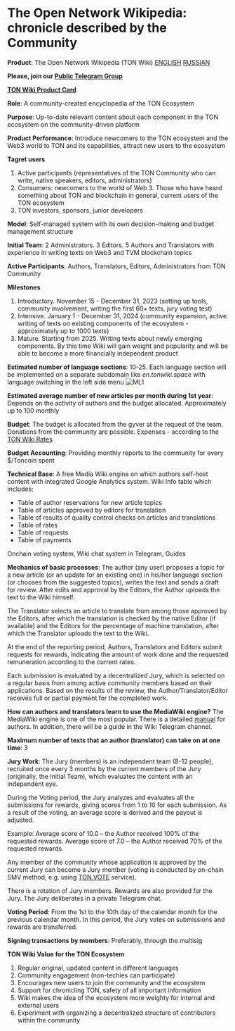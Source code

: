# The Open Network Wikipedia: chronicle described by the Community

**Product**:
The Open Network Wikipedia (TON Wiki) 
[ENGLISH](https://tonwiki.space/index.php?title=Main_page)
[RUSSIAN](https://tonwiki.space/index.php?title=%D0%97%D0%B0%D0%B3%D0%BB%D0%B0%D0%B2%D0%BD%D0%B0%D1%8F_%D1%81%D1%82%D1%80%D0%B0%D0%BD%D0%B8%D1%86%D0%B0)

**Please, join our [Public Telegram Group](https://t.me/tonwiki_en)**  

**[TON Wiki Product Card](https://docs.google.com/document/d/1QOMMC-NjbotdSrnzUb_yTBohy2CXbCnKmAQCWpnXWs0/edit?usp=sharing)**

**Role**:
A community-created encyclopedia of the TON Ecosystem

**Purpose**:
Up-to-date relevant content about each component in the TON ecosystem on the community-driven platform

**Product Performance**:
Introduce newcomers to the TON ecosystem and the Web3 world to TON and its capabilities, attract new users to the ecosystem

**Tagret users**
1) Active participants (representatives of the TON Community who can write, native speakers, editors, administrators)
2) Consumers: newcomers to the world of Web 3. Those who have heard something about TON and blockchain in general, current users of the TON ecosystem
3) TON investors, sponsors, junior developers

**Model**:
Self-managed system with its own decision-making and budget management structure

**Initial Team**:
2 Administrators. 3 Editors. 5 Authors and Translators with experience in writing texts on Web3 and TVM blockchain topics

**Active Participants**:
Authors, Translators, Editors, Administrators from TON Community

**Milestones**
1) Introductory. November 15 - December 31, 2023 (setting up tools, community involvement, writing the first 60+ texts, jury voting test)
2) Intensive. January 1 - December 31, 2024 (community expansion, active writing of texts on existing components of the ecosystem - approximately up to 1000 texts)
3) Mature. Starting from 2025. Writing texts about newly emerging components. By this time Wiki will gain weight and popularity and will be able to become a more financially independent product


**Estimated number of language sections**:
10-25. Each language section will be implemented on a separate subdomain like *en.tonwiki.space* with language switching in the left side menu
![ML1](https://github.com/timcom-pro/tonwiki/assets/115406028/347f659e-e330-4f55-a8a3-b38df815b7c3)


**Estimated average number of new articles per month during 1st year**:
Depends on the activity of authors and the budget allocated. Approximately up to 100 monthly

**Budget**:
The budget is allocated from the gyver at the request of the team. Donations from the community are possible. Expenses - according to the [TON Wiki Rates](https://docs.google.com/spreadsheets/d/1P_RuF04shL4G_YxzlbcDsNNE4yFqNm_NzzjfoTEHxnM/edit#gid=0)

**Budget Accounting**:
Providing monthly reports to the community for every $/Toncoin spent 

**Technical Base**:
A free Media Wiki engine on which authors self-host content with integrated Google Analytics system. Wiki Info table which includes: 
- Table of author reservations for new article topics
- Table of articles approved by editors for translation
- Table of results of quality control checks on articles and translations
- Table of rates
- Table of requests
- Table of payments

Onchain voting system, Wiki chat system in Telegram, Guides

**Mechanics of basic processes**:
The author (any user) proposes a topic for a new article (or an update for an existing one) in his/her language section (or chooses from the suggested topics), writes the text and sends a draft for review. After edits and approval by the Editors, the Author uploads the text to the Wiki himself. 

The Translator selects an article to translate from among those approved by the Editors, after which the translation is checked by the native Editor (if available) and the Editors for the percentage of machine translation, after which the Translator uploads the text to the Wiki.

At the end of the reporting period, Authors, Translators and Editors submit requests for rewards, indicating the amount of work done and the requested remuneration according to the current rates.

Each submission is evaluated by a decentralized Jury, which is selected on a regular basis from among active community members based on their applications. Based on the results of the review, the Author/Translator/Editor receives full or partial payment for the completed work.

**How can authors and translators learn to use the MediaWiki engine?**
The MediaWiki engine is one of the most popular. There is a detailed [manual](https://www.mediawiki.org/wiki/Help:Editing_pages) for authors. In addition, there will be a guide in the Wiki Telegram channel. 

**Maximum number of texts that an author (translator) can take on at one time**: 3

**Jury Work**:
The Jury (members) is an independent team (8-12 people), recruited once every 3 months by the current members of the Jury (originally, the Initial Team), which evaluates the content with an independent eye. 

During the Voting period, the Jury analyzes and evaluates all the submissions for rewards, giving scores from 1 to 10 for each submission. As a result of the voting, an average score is derived and the payout is adjusted.

Example:
Average score of 10.0 – the Author received 100% of the requested rewards. 
Average score of 7.0 – the Author received 70% of the requested rewards.

Any member of the community whose application is approved by the current Jury can become a Jury member (voting is conducted by on-chain SMV method, e.g. using [TON.VOTE](https://ton.vote/) service).

There is a rotation of Jury members. Rewards are also provided for the Jury. The Jury deliberates in a private Telegram chat.

**Voting Period**:
From the 1st to the 10th day of the calendar month for the previous calendar month. In this period, the Jury votes on submissions and rewards are transferred.

**Signing transactions by members**:
Preferably, through the multisig

**TON Wiki Value for the TON Ecosystem**
1) Regular original, updated content in different languages
2) Community engagement (non-techies can participate)
3) Encourages new users to join the community and the ecosystem
4) Support for chronicling TON, safety of all important information
5) Wiki makes the idea of the ecosystem more weighty for internal and external users
6) Experiment with organizing a decentralized structure of contributors within the community




